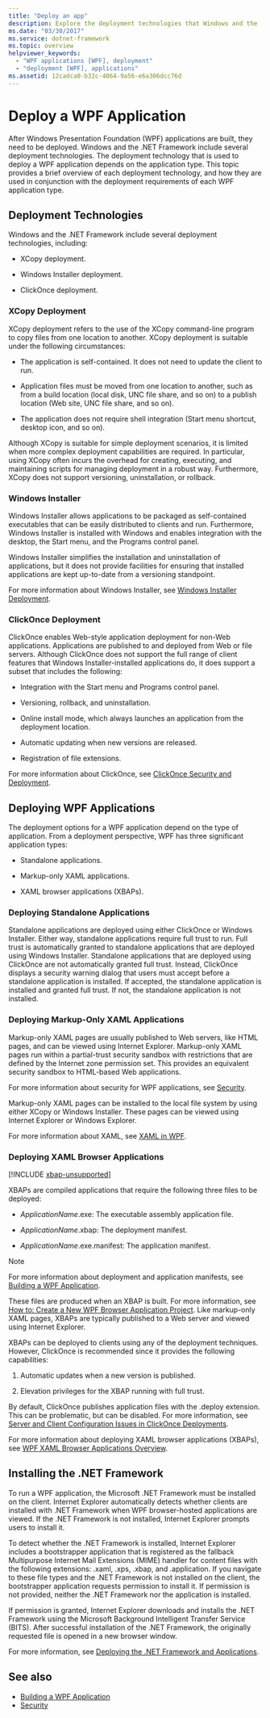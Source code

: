 ```yaml
---
title: "Deploy an app"
description: Explore the deployment technologies that Windows and the .NET Framework use for Windows Presentation Foundation (WPF) applications.
ms.date: "03/30/2017"
ms.service: dotnet-framework
ms.topic: overview
helpviewer_keywords:
  - "WPF applications [WPF], deployment"
  - "deployment [WPF], applications"
ms.assetid: 12cadca0-b32c-4064-9a56-e6a306dcc76d
---
```

# Deploy a WPF Application

After Windows Presentation Foundation (WPF) applications are built, they need to be deployed. Windows and the .NET Framework include several deployment technologies. The deployment technology that is used to deploy a WPF application depends on the application type. This topic provides a brief overview of each deployment technology, and how they are used in conjunction with the deployment requirements of each WPF application type.

<a name="Deployment_Technologies"></a>

## Deployment Technologies

Windows and the .NET Framework include several deployment technologies, including:

- XCopy deployment.

- Windows Installer deployment.

- ClickOnce deployment.

<a name="XCopy_Deployment"></a>

### XCopy Deployment

XCopy deployment refers to the use of the XCopy command-line program to copy files from one location to another. XCopy deployment is suitable under the following circumstances:

- The application is self-contained. It does not need to update the client to run.

- Application files must be moved from one location to another, such as from a build location (local disk, UNC file share, and so on) to a publish location (Web site, UNC file share, and so on).

- The application does not require shell integration (Start menu shortcut, desktop icon, and so on).

Although XCopy is suitable for simple deployment scenarios, it is limited when more complex deployment capabilities are required. In particular, using XCopy often incurs the overhead for creating, executing, and maintaining scripts for managing deployment in a robust way. Furthermore, XCopy does not support versioning, uninstallation, or rollback.

<a name="Windows_Installer"></a>

### Windows Installer

Windows Installer allows applications to be packaged as self-contained executables that can be easily distributed to clients and run. Furthermore, Windows Installer is installed with Windows and enables integration with the desktop, the Start menu, and the Programs control panel.

Windows Installer simplifies the installation and uninstallation of applications, but it does not provide facilities for ensuring that installed applications are kept up-to-date from a versioning standpoint.

For more information about Windows Installer, see [Windows Installer Deployment](/visualstudio/deployment/deploying-applications-services-and-components#create-an-installer-package-windows-desktop).

<a name="ClickOnce_Deployment"></a>

### ClickOnce Deployment

ClickOnce enables Web-style application deployment for non-Web applications. Applications are published to and deployed from Web or file servers. Although ClickOnce does not support the full range of client features that Windows Installer-installed applications do, it does support a subset that includes the following:

- Integration with the Start menu and Programs control panel.

- Versioning, rollback, and uninstallation.

- Online install mode, which always launches an application from the deployment location.

- Automatic updating when new versions are released.

- Registration of file extensions.

For more information about ClickOnce, see [ClickOnce Security and Deployment](/visualstudio/deployment/clickonce-security-and-deployment).

<a name="Deploying_WPF_Applications"></a>

## Deploying WPF Applications

The deployment options for a WPF application depend on the type of application. From a deployment perspective, WPF has three significant application types:

- Standalone applications.

- Markup-only XAML applications.

- XAML browser applications (XBAPs).

<a name="Deploying_Standalone_Applications"></a>

### Deploying Standalone Applications

Standalone applications are deployed using either ClickOnce or Windows Installer. Either way, standalone applications require full trust to run. Full trust is automatically granted to standalone applications that are deployed using Windows Installer. Standalone applications that are deployed using ClickOnce are not automatically granted full trust. Instead, ClickOnce displays a security warning dialog that users must accept before a standalone application is installed. If accepted, the standalone application is installed and granted full trust. If not, the standalone application is not installed.

<a name="Deploying_Markup_Only_XAML_Applications"></a>

### Deploying Markup-Only XAML Applications

Markup-only XAML pages are usually published to Web servers, like HTML pages, and can be viewed using Internet Explorer. Markup-only XAML pages run within a partial-trust security sandbox with restrictions that are defined by the Internet zone permission set. This provides an equivalent security sandbox to HTML-based Web applications.

For more information about security for WPF applications, see [Security](../security-wpf.md).

Markup-only XAML pages can be installed to the local file system by using either XCopy or Windows Installer. These pages can be viewed using Internet Explorer or Windows Explorer.

For more information about XAML, see [XAML in WPF](../xaml/index.md).

<a name="Deploying_XAML_Browser_Applications"></a>

### Deploying XAML Browser Applications

[!INCLUDE [xbap-unsupported](~/wpf/includes/xbap-unsupported.md)]

XBAPs are compiled applications that require the following three files to be deployed:

- *ApplicationName*.exe: The executable assembly application file.

- *ApplicationName*.xbap: The deployment manifest.

- *ApplicationName*.exe.manifest: The application manifest.

> [!NOTE]
> For more information about deployment and application manifests, see [Building a WPF Application](building-a-wpf-application-wpf.md).

These files are produced when an XBAP is built. For more information, see [How to: Create a New WPF Browser Application Project](/previous-versions/visualstudio/visual-studio-2010/bb628663(v=vs.100)). Like markup-only XAML pages, XBAPs are typically published to a Web server and viewed using Internet Explorer.

XBAPs can be deployed to clients using any of the deployment techniques. However, ClickOnce is recommended since it provides the following capabilities:

1. Automatic updates when a new version is published.

2. Elevation privileges for the XBAP running with full trust.

By default, ClickOnce publishes application files with the .deploy extension. This can be problematic, but can be disabled. For more information, see [Server and Client Configuration Issues in ClickOnce Deployments](/visualstudio/deployment/server-and-client-configuration-issues-in-clickonce-deployments).

For more information about deploying XAML browser applications (XBAPs), see [WPF XAML Browser Applications Overview](wpf-xaml-browser-applications-overview.md).

<a name="Installing__NET_Framework_3_0"></a>

## Installing the .NET Framework

To run a WPF application, the Microsoft .NET Framework must be installed on the client. Internet Explorer automatically detects whether clients are installed with .NET Framework when WPF browser-hosted applications are viewed. If the .NET Framework is not installed, Internet Explorer prompts users to install it.

To detect whether the .NET Framework is installed, Internet Explorer includes a bootstrapper application that is registered as the fallback Multipurpose Internet Mail Extensions (MIME) handler for content files with the following extensions: .xaml, .xps, .xbap, and .application. If you navigate to these file types and the .NET Framework is not installed on the client, the bootstrapper application requests permission to install it. If permission is not provided, neither the .NET Framework nor the application is installed.

If permission is granted, Internet Explorer downloads and installs the .NET Framework using the Microsoft Background Intelligent Transfer Service (BITS). After successful installation of the .NET Framework, the originally requested file is opened in a new browser window.

For more information, see [Deploying the .NET Framework and Applications](/dotnet/framework/deployment/index).

## See also

- [Building a WPF Application](building-a-wpf-application-wpf.md)
- [Security](../security-wpf.md)
